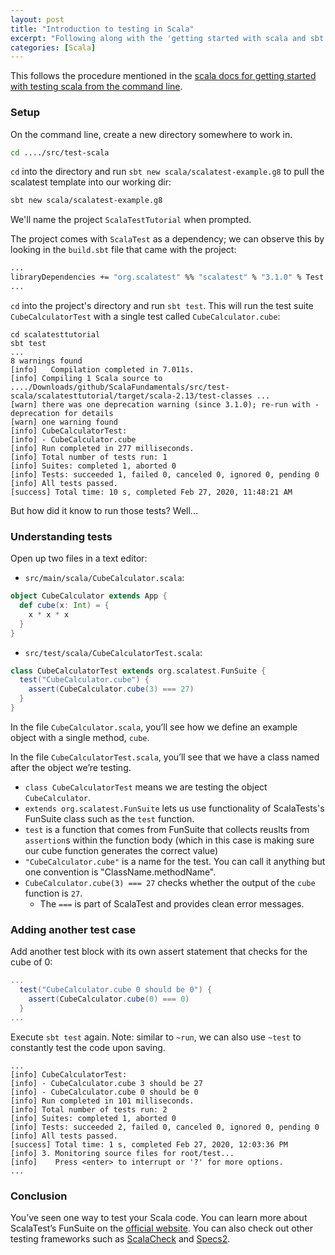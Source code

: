 ```yaml
---
layout: post
title: "Introduction to testing in Scala"
excerpt: "Following along with the 'getting started with scala and sbt on the command line' from the Scala docs."
categories: [Scala]
---
```


This follows the procedure mentioned in the [scala docs for getting started with testing scala from the command line](https://docs.scala-lang.org/getting-started/sbt-track/testing-scala-with-sbt-on-the-command-line.html).

### Setup
On the command line, create a new directory somewhere to work in.

```bash
cd ..../src/test-scala
```

`cd` into the directory and run `sbt new scala/scalatest-example.g8` to pull the scalatest template into our working dir:

```bash
sbt new scala/scalatest-example.g8
```

We'll name the project `ScalaTestTutorial` when prompted.

The project comes with `ScalaTest` as a dependency; we can observe this by looking in the `build.sbt` file that came with the project:

```bash
...
libraryDependencies += "org.scalatest" %% "scalatest" % "3.1.0" % Test
...
```

`cd` into the project's directory and run `sbt test`. This will run the test suite `CubeCalculatorTest` with a single test called `CubeCalculator.cube`:

```
cd scalatesttutorial
sbt test
...
8 warnings found
[info]   Compilation completed in 7.011s.
[info] Compiling 1 Scala source to ..../Downloads/github/ScalaFundamentals/src/test-scala/scalatesttutorial/target/scala-2.13/test-classes ...
[warn] there was one deprecation warning (since 3.1.0); re-run with -deprecation for details
[warn] one warning found
[info] CubeCalculatorTest:
[info] - CubeCalculator.cube
[info] Run completed in 277 milliseconds.
[info] Total number of tests run: 1
[info] Suites: completed 1, aborted 0
[info] Tests: succeeded 1, failed 0, canceled 0, ignored 0, pending 0
[info] All tests passed.
[success] Total time: 10 s, completed Feb 27, 2020, 11:48:21 AM
```

But how did it know to run those tests? Well...

### Understanding tests
Open up two files in a text editor:
* `src/main/scala/CubeCalculator.scala`:

```scala
object CubeCalculator extends App {
  def cube(x: Int) = {
    x * x * x
  }
}
```

* `src/test/scala/CubeCalculatorTest.scala`:

```scala
class CubeCalculatorTest extends org.scalatest.FunSuite {
  test("CubeCalculator.cube") {
    assert(CubeCalculator.cube(3) === 27)
  }
}
```

In the file `CubeCalculator.scala`, you’ll see how we define an example object with a single method, `cube`.

In the file `CubeCalculatorTest.scala`, you’ll see that we have a class named after the object we’re testing.

* `class CubeCalculatorTest` means we are testing the object `CubeCalculator`.
* `extends org.scalatest.FunSuite` lets us use functionality of ScalaTests's FunSuite class such as the `test` function.
* `test` is a function that comes from FunSuite that collects reuslts from `assertion`s within the function body (which in this case is making sure our cube function generates the correct value)
* `"CubeCalculator.cube"` is a name for the test. You can call it anything but one convention is "ClassName.methodName".
* `CubeCalculator.cube(3) === 27` checks whether the output of the `cube` function is `27`.
  * The `===` is part of ScalaTest and provides clean error messages.

### Adding another test case
Add another test block with its own assert statement that checks for the cube of 0:

```scala
...
  test("CubeCalculator.cube 0 should be 0") {
    assert(CubeCalculator.cube(0) === 0)
  }
...
```

Execute `sbt test` again. Note: similar to `~run`, we can also use `~test` to constantly test the code upon saving.


```
...
[info] CubeCalculatorTest:
[info] - CubeCalculator.cube 3 should be 27
[info] - CubeCalculator.cube 0 should be 0
[info] Run completed in 101 milliseconds.
[info] Total number of tests run: 2
[info] Suites: completed 1, aborted 0
[info] Tests: succeeded 2, failed 0, canceled 0, ignored 0, pending 0
[info] All tests passed.
[success] Total time: 1 s, completed Feb 27, 2020, 12:03:36 PM
[info] 3. Monitoring source files for root/test...
[info]    Press <enter> to interrupt or '?' for more options.
...
```

### Conclusion
You’ve seen one way to test your Scala code. You can learn more about ScalaTest’s FunSuite on the [official website](https://www.scalatest.org/getting_started_with_fun_suite). You can also check out other testing frameworks such as [ScalaCheck](https://www.scalacheck.org/) and [Specs2](https://etorreborre.github.io/specs2/).
